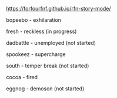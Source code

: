 https://forfourfnf.github.io/rfn-story-mode/

bopeebo - exhilaration

fresh - reckless (in progress)

dadbattle - unemployed (not started)

spookeez - supercharge

south - temper break (not started)

cocoa - fired

eggnog - demoson (not started)
